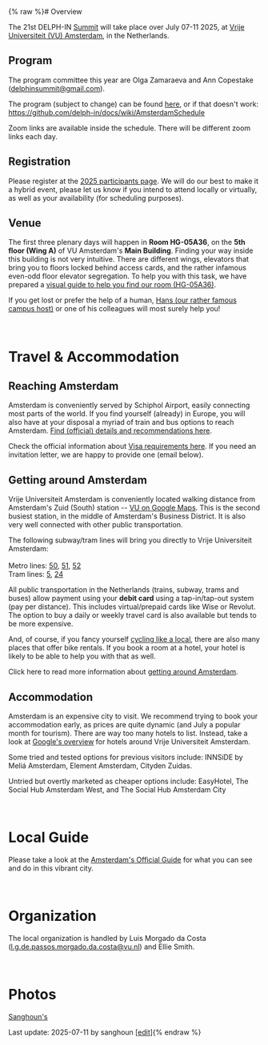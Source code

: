 {% raw %}# Overview

The 21st DELPH-IN [Summit](https://delph-in.github.io/docs/summits/SummitTop) will take place over July 07-11 2025, at [Vrije Universiteit (VU) Amsterdam](https://vu.nl/en), in the Netherlands.

## Program

The program committee this year are Olga Zamaraeva and Ann Copestake (delphinsummit@gmail.com). 

The program (subject to change) can be found [here](https://delph-in.github.io/docs/summits/AmsterdamSchedule), or if that doesn't work: https://github.com/delph-in/docs/wiki/AmsterdamSchedule

Zoom links are available inside the schedule. There will be different zoom links each day.

## Registration

Please register at the [2025 participants page](https://delph-in.github.io/docs/summits/AmsterdamParticipants).  We will do our best to make it a hybrid event, please let us know if you intend to attend locally or virtually, as well as your availability (for scheduling purposes).

## Venue

The first three plenary days will happen in **Room HG-05A36**, on the **5th floor (Wing A)** of VU Amsterdam's **Main Building**. Finding your way inside this building is not very intuitive. There are different wings, elevators that bring you to floors locked behind access cards, and the rather infamous even-odd floor elevator segregation. To help you with this task, we have prepared a [visual guide to help you find our room (HG-05A36)](https://github.com/delph-in/docs/wiki/AmsterdamDirections).

If you get lost or prefer the help of a human,  [Hans (our rather famous campus host)](https://www.linkedin.com/posts/vrije-universiteit-amsterdam_meet-hans-activity-7026829778225635328-A3Kf/) or one of his colleagues will most surely help you!

<br>


# Travel & Accommodation

## Reaching Amsterdam

Amsterdam is conveniently served by Schiphol Airport, easily connecting most parts of the world. If you find yourself (already) in Europe, you will also have at your disposal a myriad of train and bus options to reach Amsterdam. [Find (official) details and recommendations here](https://www.iamsterdam.com/en/travel-stay/travel-to-amsterdam). 

Check the official information about [Visa requirements here](https://www.netherlandsworldwide.nl/visa-the-netherlands/visa-required). If you need an invitation letter, we are happy to provide one (email below).

## Getting around Amsterdam

Vrije Universiteit Amsterdam is conveniently located walking distance from Amsterdam's Zuid (South) station -- [VU on Google Maps](https://maps.app.goo.gl/JQQ6gRn7Jm1D4LFu7). This is the second busiest station, in the middle of Amsterdam's Business District. It is also very well connected with other public transportation.

The following subway/tram lines will bring you directly to Vrije Universiteit Amsterdam: <br>\
Metro lines: [50](https://www.gvb.nl/reisinformatie/lijn/GVB/50), [51](https://www.gvb.nl/reisinformatie/lijn/GVB/51), [52](https://www.gvb.nl/reisinformatie/lijn/GVB/52) <br>
Tram lines: [5](https://www.gvb.nl/reisinformatie/lijn/GVB/5), [24](https://www.gvb.nl/reisinformatie/lijn/GVB/24)

All public transportation in the Netherlands (trains, subway, trams and buses) allow payment using your **debit card** using a tap-in/tap-out system (pay per distance). This includes virtual/prepaid cards like Wise or Revolut. The option to buy a daily or weekly travel card is also available but tends to be more expensive.

And, of course, if you fancy yourself [cycling like a local](https://www.iamsterdam.com/en/travel-stay/getting-around/cycling-in-amsterdam), there are also many places that offer bike rentals. If you book a room at a hotel, your hotel is likely to be able to help you with that as well. 

Click here to read more information about [getting around Amsterdam](https://www.iamsterdam.com/en/travel-stay/getting-around).

## Accommodation

Amsterdam is an expensive city to visit. We recommend trying to book your accommodation early, as prices are quite dynamic (and July a popular month for tourism). There are way too many hotels to list. Instead, take a look at [Google's overview](https://www.google.com/maps/search/Hotels/@52.3367544,4.8619832,14z/data=!3m1!4b1!4m8!2m7!5m5!5m4!1s2025-07-07!2i4!4m1!1i1!6e3?entry=ttu&g_ep=EgoyMDI1MDEyOS4xIKXMDSoASAFQAw%3D%3D) for hotels around Vrije Universiteit Amsterdam.     

Some tried and tested options for previous visitors include: INNSiDE by Meliá Amsterdam, Element Amsterdam, Cityden Zuidas.

Untried but overtly marketed as cheaper options include: EasyHotel, The Social Hub Amsterdam West, and The Social Hub Amsterdam City

<br>


# Local Guide

Please take a look at the [Amsterdam's Official Guide](https://www.iamsterdam.com/en/see-and-do) for what you can see and do in this vibrant city.

<br>


# Organization
The local organization is handled by Luis Morgado da Costa ([l.g.de.passos.morgado.da.costa@vu.nl](mailto:l.g.de.passos.morgado.da.costa@vu.nl)) and Ellie Smith.

<br>


# Photos
[Sanghoun's](https://drive.google.com/drive/u/0/folders/1x6v5gTm9u0w9lqz0FtwhUWwu2duHjV0V)

Last update: 2025-07-11 by sanghoun [[edit](https://github.com/delph-in/docs/wiki/AmsterdamTop/_edit)]{% endraw %}